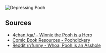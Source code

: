 ![Depressing Pooh](http://i.imgur.com/411PIMA.jpg)

## Sources

* [4chan /qa/ - Winnie the Pooh is a Hero](http://boards.4chan.org/qa/thread/77501/winnie-the-pooh-is-a-hero)
* [Comic Book Resources - Poohdickery](http://goodcomics.comicbookresources.com/category/poohdickery/)
* [Reddit /r/funny - Whoa, Pooh is an Asshole](http://www.reddit.com/r/funny/comments/10cvqd/whoa_pooh_is_an_asshole/)